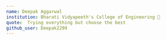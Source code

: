 ```yaml
---
name: Deepak Aggarwal 
institution: Bharati Vidyapeeth's College of Engineering 🚩 
quote:  Trying everything but choose the best 
github_user: Deepak2299
---
```

